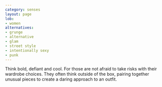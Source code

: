 ```yaml
---
category: senses
layout: page
lob:
- women
alternatives: 
- grunge
- alternative
- glam
- street style
- intentionally sexy
- punk
---
```

Think bold, defiant and cool. For those are not afraid to take risks with their wardrobe choices. They often think outside of the box, pairing together unusual pieces to create a daring approach to an outfit.

